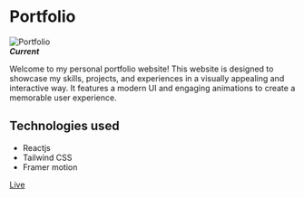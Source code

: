# Portfolio

![Portfolio](https://i.ibb.co/xHKnzS5/Portfolio-Showcase-Frame.png) </br>
**_Current_**

Welcome to my personal portfolio website! This website is designed to showcase my skills, projects, and experiences in a visually appealing and interactive way. It features a modern UI and engaging animations to create a memorable user experience.

## Technologies used

- Reactjs
- Tailwind CSS
- Framer motion

[Live](https://gokulnath-rs.netlify.app/)

